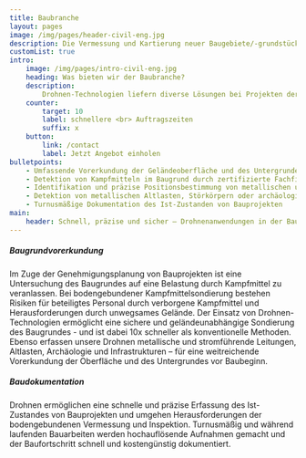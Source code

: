 ```yaml
---
title: Baubranche
layout: pages
image: /img/pages/header-civil-eng.jpg
description: Die Vermessung und Kartierung neuer Baugebiete/-grundstücke spielt oft für Bauvorhaben eine entscheidende Rolle.
customList: true
intro:
    image: /img/pages/intro-civil-eng.jpg
    heading: Was bieten wir der Baubranche?
    description:
        Drohnen-Technologien liefern diverse Lösungen bei Projekten der Baubranche. Von sicherer Baugrunderkundung bis zur turnusmäßigen Baudokumentation - Wir unterstützen Unternehmen in allen Bauphasen
    counter:
        target: 10
        label: schnellere <br> Auftragszeiten
        suffix: x
    button:
        link: /contact
        label: Jetzt Angebot einholen
bulletpoints:
    - Umfassende Vorerkundung der Geländeoberfläche und des Untergrundes
    - Detektion von Kampfmitteln im Baugrund durch zertifizierte Fachfirma nach §7 und § 20 SprengG
    - Identifikation und präzise Positionsbestimmung von metallischen und stromführenden Leitungen
    - Detektion von metallischen Altlasten, Störkörpern oder archäologischen Strukturen
    - Turnusmäßige Dokumentation des Ist-Zustanden von Bauprojekten
main:
    header: Schnell, präzise und sicher – Drohnenanwendungen in der Baubranche 
---
```

##### Baugrundvorerkundung

Im Zuge der Genehmigungsplanung von Bauprojekten ist eine Untersuchung des Baugrundes auf eine Belastung durch Kampfmittel zu veranlassen. Bei bodengebundener Kampfmittelsondierung bestehen Risiken für beteiligtes Personal durch verborgene Kampfmittel und Herausforderungen durch unwegsames Gelände. Der Einsatz von Drohnen-Technologien ermöglicht eine sichere und geländeunabhängige Sondierung des Baugrundes - und ist dabei 10x schneller als konventionelle Methoden. Ebenso erfassen unsere Drohnen metallische und stromführende Leitungen, Altlasten, Archäologie und Infrastrukturen – für eine weitreichende Vorerkundung der Oberfläche und des Untergrundes vor Baubeginn.

##### Baudokumentation

Drohnen ermöglichen eine schnelle und präzise Erfassung des Ist-Zustandes von Bauprojekten und umgehen Herausforderungen der bodengebundenen Vermessung und Inspektion. Turnusmäßig und während laufenden Bauarbeiten werden hochauflösende Aufnahmen gemacht und der Baufortschritt schnell und kostengünstig dokumentiert.
